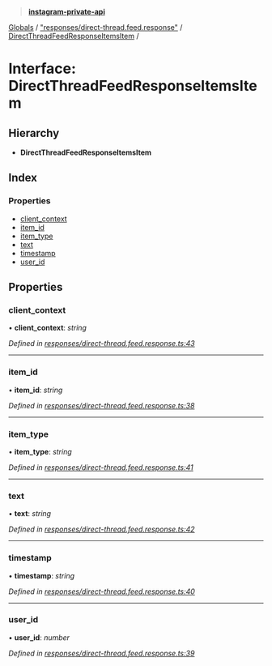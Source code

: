 > **[instagram-private-api](../README.md)**

[Globals](../README.md) / ["responses/direct-thread.feed.response"](../modules/_responses_direct_thread_feed_response_.md) / [DirectThreadFeedResponseItemsItem](_responses_direct_thread_feed_response_.directthreadfeedresponseitemsitem.md) /

# Interface: DirectThreadFeedResponseItemsItem

## Hierarchy

- **DirectThreadFeedResponseItemsItem**

## Index

### Properties

- [client_context](_responses_direct_thread_feed_response_.directthreadfeedresponseitemsitem.md#client_context)
- [item_id](_responses_direct_thread_feed_response_.directthreadfeedresponseitemsitem.md#item_id)
- [item_type](_responses_direct_thread_feed_response_.directthreadfeedresponseitemsitem.md#item_type)
- [text](_responses_direct_thread_feed_response_.directthreadfeedresponseitemsitem.md#text)
- [timestamp](_responses_direct_thread_feed_response_.directthreadfeedresponseitemsitem.md#timestamp)
- [user_id](_responses_direct_thread_feed_response_.directthreadfeedresponseitemsitem.md#user_id)

## Properties

### client_context

• **client_context**: _string_

_Defined in [responses/direct-thread.feed.response.ts:43](https://github.com/realinstadude/instagram-private-api/blob/4ae8fec/src/responses/direct-thread.feed.response.ts#L43)_

---

### item_id

• **item_id**: _string_

_Defined in [responses/direct-thread.feed.response.ts:38](https://github.com/realinstadude/instagram-private-api/blob/4ae8fec/src/responses/direct-thread.feed.response.ts#L38)_

---

### item_type

• **item_type**: _string_

_Defined in [responses/direct-thread.feed.response.ts:41](https://github.com/realinstadude/instagram-private-api/blob/4ae8fec/src/responses/direct-thread.feed.response.ts#L41)_

---

### text

• **text**: _string_

_Defined in [responses/direct-thread.feed.response.ts:42](https://github.com/realinstadude/instagram-private-api/blob/4ae8fec/src/responses/direct-thread.feed.response.ts#L42)_

---

### timestamp

• **timestamp**: _string_

_Defined in [responses/direct-thread.feed.response.ts:40](https://github.com/realinstadude/instagram-private-api/blob/4ae8fec/src/responses/direct-thread.feed.response.ts#L40)_

---

### user_id

• **user_id**: _number_

_Defined in [responses/direct-thread.feed.response.ts:39](https://github.com/realinstadude/instagram-private-api/blob/4ae8fec/src/responses/direct-thread.feed.response.ts#L39)_
